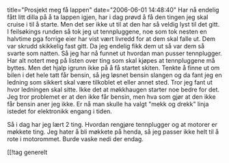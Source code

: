 title="Prosjekt meg få lappen"
date="2006-06-01 14:48:40"
Har nå endelig fått litt dilla på å ta lappen igjen, har i dag prøvd å få den tingen jeg skal cruise i til å starte. Men det ser ikke ut til at den har så veldig lyst til det gitt. I feilsøkings runden så tok jeg ut tennpluggene, noe som tok nesten en halvtime pga forrige eier har vist vært livredd for at dem skal falle ut. Dem var skrudd skikkelig fast gitt. Da jeg endelig fikk dem ut så var dem så svarte som natten. Så jeg har nå funnet ut hvordan man pusser tennplugger. Har alt notert meg på listen over ting som skal kjøpes at tennpluggene må byttes. Men det hjalp igrunn ikke på å få startet skiten. Tenkte å finne ut om bilen i det hele tatt får bensin, så jeg løsnet bensin slangen og da fant jeg en ledning som sikkert skal være tilkoblet et eller annet sted. Tror jeg fant ut hvor ledningen skal sitte. Ikke det at møkkhaugen starter noe bedre for det. Jeg tror problemet er at den ikke får bensin, men hva som gjør at den ikke får bensin aner jeg ikke. Er nå man skulle ha valgt "mekk og drekk" linja istedet for elektronikk engang i tiden.

Så i dag har jeg lært 2 ting. Hvordan rengjøre tennplugger og at motorer er møkkete ting. Jeg hater å bli møkkete på henda, så jeg passer ikke helt til å rote i motorommet. Burde vaske nedi der endag.

[[!tag  generelt
